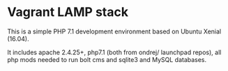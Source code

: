 # Vagrant LAMP stack

This is a simple PHP 7.1 development environment based on Ubuntu Xenial (16.04).

It includes apache 2.4.25+, php7.1 (both from ondrej/ launchpad repos), all php mods needed to run bolt cms and sqlite3 and MySQL databases.
